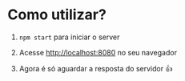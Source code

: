 <h1>Como utilizar?</h1>
<ol>
  <li>
    <p><code>npm start</code> para iniciar o server</p>
  </li>
  <li>
    <p>Acesse <a href="http://localhost:8080">http://localhost:8080</a> no seu navegador </p>
  </li>
  <li>
    <p>Agora é só aguardar a resposta do servidor &#128077</p>
  </li>
</ol>

